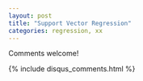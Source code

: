 ```yaml
---
layout: post
title: "Support Vector Regression"
categories: regression, xx
---
```



Comments welcome!

{% include disqus_comments.html %}

